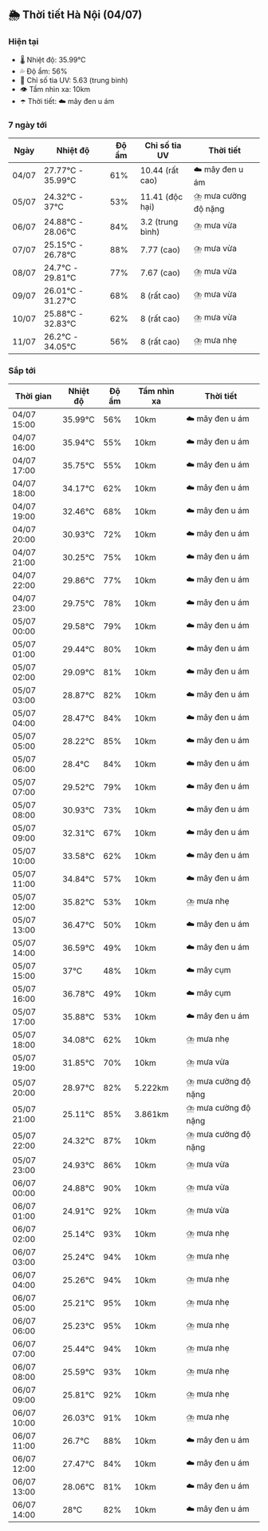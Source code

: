 ## 🌦️ Thời tiết Hà Nội (04/07)

### Hiện tại

- 🌡️ Nhiệt độ: 35.99℃
- 💦 Độ ẩm: 56%
- 🌟 Chỉ số tia UV: 5.63 (trung bình)
- 👁️ Tầm nhìn xa: 10km
- ☂️ Thời tiết: ☁️ mây đen u ám

### 7 ngày tới

| Ngày | Nhiệt độ | Độ ẩm | Chỉ số tia UV | Thời tiết |
| --- | --- | --- | --- | --- |
| 04/07 | 27.77℃ - 35.99℃ | 61% | 10.44 (rất cao) | ☁️ mây đen u ám |
| 05/07 | 24.32℃ - 37℃ | 53% | 11.41 (độc hại) | ⛈️ mưa cường độ nặng |
| 06/07 | 24.88℃ - 28.06℃ | 84% | 3.2 (trung bình) | ⛈️ mưa vừa |
| 07/07 | 25.15℃ - 26.78℃ | 88% | 7.77 (cao) | ⛈️ mưa vừa |
| 08/07 | 24.7℃ - 29.81℃ | 77% | 7.67 (cao) | ⛈️ mưa vừa |
| 09/07 | 26.01℃ - 31.27℃ | 68% | 8 (rất cao) | ⛈️ mưa vừa |
| 10/07 | 25.88℃ - 32.83℃ | 62% | 8 (rất cao) | ⛈️ mưa vừa |
| 11/07 | 26.2℃ - 34.05℃ | 56% | 8 (rất cao) | ⛈️ mưa nhẹ |

### Sắp tới

| Thời gian | Nhiệt độ | Độ ẩm | Tầm nhìn xa | Thời tiết |
| --- | --- | --- | --- | --- |
| 04/07 15:00 | 35.99℃ | 56% | 10km | ☁️ mây đen u ám |
| 04/07 16:00 | 35.94℃ | 55% | 10km | ☁️ mây đen u ám |
| 04/07 17:00 | 35.75℃ | 55% | 10km | ☁️ mây đen u ám |
| 04/07 18:00 | 34.17℃ | 62% | 10km | ☁️ mây đen u ám |
| 04/07 19:00 | 32.46℃ | 68% | 10km | ☁️ mây đen u ám |
| 04/07 20:00 | 30.93℃ | 72% | 10km | ☁️ mây đen u ám |
| 04/07 21:00 | 30.25℃ | 75% | 10km | ☁️ mây đen u ám |
| 04/07 22:00 | 29.86℃ | 77% | 10km | ☁️ mây đen u ám |
| 04/07 23:00 | 29.75℃ | 78% | 10km | ☁️ mây đen u ám |
| 05/07 00:00 | 29.58℃ | 79% | 10km | ☁️ mây đen u ám |
| 05/07 01:00 | 29.44℃ | 80% | 10km | ☁️ mây đen u ám |
| 05/07 02:00 | 29.09℃ | 81% | 10km | ☁️ mây đen u ám |
| 05/07 03:00 | 28.87℃ | 82% | 10km | ☁️ mây đen u ám |
| 05/07 04:00 | 28.47℃ | 84% | 10km | ☁️ mây đen u ám |
| 05/07 05:00 | 28.22℃ | 85% | 10km | ☁️ mây đen u ám |
| 05/07 06:00 | 28.4℃ | 84% | 10km | ☁️ mây đen u ám |
| 05/07 07:00 | 29.52℃ | 79% | 10km | ☁️ mây đen u ám |
| 05/07 08:00 | 30.93℃ | 73% | 10km | ☁️ mây đen u ám |
| 05/07 09:00 | 32.31℃ | 67% | 10km | ☁️ mây đen u ám |
| 05/07 10:00 | 33.58℃ | 62% | 10km | ☁️ mây đen u ám |
| 05/07 11:00 | 34.84℃ | 57% | 10km | ☁️ mây đen u ám |
| 05/07 12:00 | 35.82℃ | 53% | 10km | ⛈️ mưa nhẹ |
| 05/07 13:00 | 36.47℃ | 50% | 10km | ☁️ mây đen u ám |
| 05/07 14:00 | 36.59℃ | 49% | 10km | ☁️ mây đen u ám |
| 05/07 15:00 | 37℃ | 48% | 10km | ☁️ mây cụm |
| 05/07 16:00 | 36.78℃ | 49% | 10km | ☁️ mây cụm |
| 05/07 17:00 | 35.88℃ | 53% | 10km | ☁️ mây đen u ám |
| 05/07 18:00 | 34.08℃ | 62% | 10km | ⛈️ mưa nhẹ |
| 05/07 19:00 | 31.85℃ | 70% | 10km | ⛈️ mưa vừa |
| 05/07 20:00 | 28.97℃ | 82% | 5.222km | ⛈️ mưa cường độ nặng |
| 05/07 21:00 | 25.11℃ | 85% | 3.861km | ⛈️ mưa cường độ nặng |
| 05/07 22:00 | 24.32℃ | 87% | 10km | ⛈️ mưa cường độ nặng |
| 05/07 23:00 | 24.93℃ | 86% | 10km | ⛈️ mưa vừa |
| 06/07 00:00 | 24.88℃ | 90% | 10km | ⛈️ mưa vừa |
| 06/07 01:00 | 24.91℃ | 92% | 10km | ⛈️ mưa vừa |
| 06/07 02:00 | 25.14℃ | 93% | 10km | ⛈️ mưa nhẹ |
| 06/07 03:00 | 25.24℃ | 94% | 10km | ⛈️ mưa nhẹ |
| 06/07 04:00 | 25.26℃ | 94% | 10km | ⛈️ mưa nhẹ |
| 06/07 05:00 | 25.21℃ | 95% | 10km | ⛈️ mưa nhẹ |
| 06/07 06:00 | 25.23℃ | 95% | 10km | ⛈️ mưa nhẹ |
| 06/07 07:00 | 25.44℃ | 94% | 10km | ⛈️ mưa nhẹ |
| 06/07 08:00 | 25.59℃ | 93% | 10km | ⛈️ mưa nhẹ |
| 06/07 09:00 | 25.81℃ | 92% | 10km | ⛈️ mưa nhẹ |
| 06/07 10:00 | 26.03℃ | 91% | 10km | ⛈️ mưa nhẹ |
| 06/07 11:00 | 26.7℃ | 88% | 10km | ☁️ mây đen u ám |
| 06/07 12:00 | 27.47℃ | 84% | 10km | ☁️ mây đen u ám |
| 06/07 13:00 | 28.06℃ | 81% | 10km | ☁️ mây đen u ám |
| 06/07 14:00 | 28℃ | 82% | 10km | ☁️ mây đen u ám |
